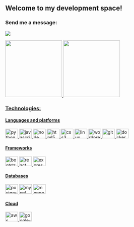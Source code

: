 ## Welcome to my development space!

### Send me a message:

<a href="https://www.linkedin.com/in/matheus-souza-martins/"><img src="https://img.shields.io/badge/LinkedIn-0077B5?style=for-the-badge&logo=linkedin&logoColor=white"></a>


<div>
  <a href="https://github.com/Matheus-Martins13">
  <img height="180em" src="https://github-readme-stats.vercel.app/api?username=Matheus-Martins13&show_icons=true&theme=dark&include_all_commits=true&count_private=true"/>
  <img height="180em" src="https://github-readme-stats.vercel.app/api/top-langs/?username=Matheus-Martins13&layout=compact&langs_count=7&theme=dark"/>
</div>

### Technologies:
 
 <div style="display: inline_block">
  <h4>Languages and platforms</h4>
    <img alt="python" height="30" width="40" src="https://cdn.jsdelivr.net/gh/devicons/devicon/icons/python/python-original.svg">
    <img alt="javascript" height="30" width="40"src="https://cdn.jsdelivr.net/gh/devicons/devicon/icons/javascript/javascript-original.svg">
    <img alt="node" height="30" width="40" src="https://cdn.jsdelivr.net/gh/devicons/devicon/icons/nodejs/nodejs-original.svg">
    <img alt="html5" height="30" width="40" src="https://cdn.jsdelivr.net/gh/devicons/devicon/icons/html5/html5-original.svg">
    <img alt="css3" height="30" width="40" src="https://cdn.jsdelivr.net/gh/devicons/devicon/icons/css3/css3-original.svg">
    <img alt="linux" height="30" width="40" src="https://cdn.jsdelivr.net/gh/devicons/devicon/icons/linux/linux-original.svg">
    <img alt="wordpress" height="30" width="40" src="https://cdn.jsdelivr.net/gh/devicons/devicon/icons/wordpress/wordpress-plain.svg">
    <img alt="git" height="30" width="40" src="https://cdn.jsdelivr.net/gh/devicons/devicon/icons/git/git-original.svg">
    <img alt="docker" height="30" width="40" src="https://cdn.jsdelivr.net/gh/devicons/devicon/icons/docker/docker-original.svg">

  <h4>Frameworks</h4>
    <img alt="bootstrap" height="30" width="40" src="https://cdn.jsdelivr.net/gh/devicons/devicon/icons/bootstrap/bootstrap-original.svg">
    <img alt="react" height="30" width="40"src="https://cdn.jsdelivr.net/gh/devicons/devicon/icons/react/react-original-wordmark.svg" />
    <img alt="express" height="30" width="40" src="https://cdn.jsdelivr.net/gh/devicons/devicon/icons/express/express-original.svg">
   
  <h4>Databases</h4>
    <img alt="postgresql" height="30" width="40" src="https://cdn.jsdelivr.net/gh/devicons/devicon/icons/postgresql/postgresql-plain.svg">
    <img alt="mysql" height="30" width="40" src="https://cdn.jsdelivr.net/gh/devicons/devicon/icons/mysql/mysql-original.svg">
    <img alt="mongodb" height="30" width="40" src="https://cdn.jsdelivr.net/gh/devicons/devicon/icons/mongodb/mongodb-original.svg">
   
  <h4>Cloud</h4>
    <img alt="aws" height="30" width="40" src="https://cdn.jsdelivr.net/gh/devicons/devicon/icons/amazonwebservices/amazonwebservices-original.svg">
    <img alt="google-cloud-platform" height="30" width="40" src="https://cdn.jsdelivr.net/gh/devicons/devicon/icons/googlecloud/googlecloud-original.svg">
</div>
<br>
 
